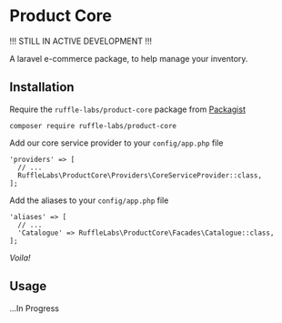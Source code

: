 # Product Core

!!! STILL IN ACTIVE DEVELOPMENT !!!

A laravel e-commerce package, to help manage your inventory.

## Installation

Require the `ruffle-labs/product-core` package from [Packagist](https://packagist.org/packages/ruffle-labs/product-core/)

```
composer require ruffle-labs/product-core
```

Add our core service provider to your `config/app.php` file

```
'providers' => [
  // ...
  RuffleLabs\ProductCore\Providers\CoreServiceProvider::class,
];
```
Add the aliases to your `config/app.php` file

```
'aliases' => [
  // ...
  'Catalogue' => RuffleLabs\ProductCore\Facades\Catalogue::class,
];
```

*Voila!*

## Usage

...In Progress

